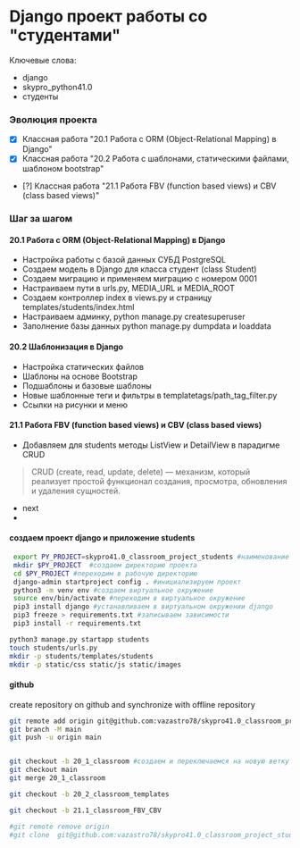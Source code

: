 # Django проект работы со "студентами"

Ключевые слова:
- django
- skypro_python41.0
- студенты

### Эволюция проекта
- [x] Классная работа "20.1 Работа с ORM (Object-Relational Mapping) в Django"
- [x] Классная работа "20.2 Работа с шаблонами, статическими файлами, шаблоном bootstrap"
- [?] Классная работа "21.1 Работа FBV (function based views) и CBV (class based views)"

### Шаг за шагом

#### 20.1 Работа с ORM (Object-Relational Mapping) в Django

 - Настройка работы с базой данных  СУБД PostgreSQL
 - Создаем модель в Django для класса студент (class Student)
 - Создаем миграцию и применяем миграцию с номером 0001
 - Настраиваем пути в urls.py, MEDIA_URL и MEDIA_ROOT
 - Создаем контроллер index в views.py и страницу templates/students/index.html
 - Настраиваем админку, python manage.py createsuperuser
 - Заполнение базы данных python manage.py dumpdata и loaddata

#### 20.2  Шаблонизация в Django

 - Настройка статических файлов
 - Шаблоны на основе Bootstrap
 - Подшаблоны и базовые шаблоны
 - Новые шаблонные теги и фильтры в templatetags/path_tag_filter.py
 - Ссылки на рисунки и меню

#### 21.1 Работа FBV (function based views) и CBV (class based views)

 - Добавляем для students методы ListView и  DetailView в парадигме CRUD 
> CRUD (create, read, update, delete) — механизм, который реализует простой функционал создания, просмотра, обновления и удаления сущностей.
 - next
 - 

#### создаем проект django и приложение students

```bash
 export PY_PROJECT=skypro41.0_classroom_project_students #наименование проекта
 mkdir $PY_PROJECT  #создаем директорию проекта
 cd $PY_PROJECT #переходим в рабочую директорию
 django-admin startproject config . #инициализируем проект
 python3 -m venv env #создаем виртуальное окружение
 source env/bin/activate #переходим в виртуальное окружение
 pip3 install django #устанавливаем в виртуальном окружении django
 pip3 freeze > requirements.txt #записываем зависимости
 pip3 install -r requirements.txt 
```

```bash
python3 manage.py startapp students
touch students/urls.py
mkdir -p students/templates/students
mkdir -p static/css static/js static/images
```

#### github

create repository on github and synchronize with offline repository

```bash
git remote add origin git@github.com:vazastro78/skypro41.0_classroom_project_students.git
git branch -M main
git push -u origin main


git checkout -b 20_1_classroom #создаем и переключаемся на новую ветку
git checkout main
git merge 20_1_classroom

git checkout -b 20_2_classroom_templates

git checkout -b 21.1_classroom_FBV_CBV

#git remote remove origin
#git clone  git@github.com:vazastro78/skypro41.0_classroom_project_students.git
```

